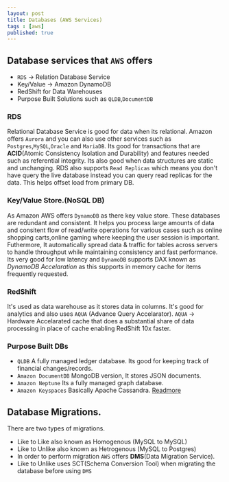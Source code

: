 ```yaml
---
layout: post
title: Databases (AWS Services)
tags : [aws]
published: true
---
```


## Database services that `AWS` offers
- `RDS` -> Relation Database Service
- Key/Value -> Amazon DynamoDB
- RedShift for Data Warehouses
- Purpose Built Solutions such as `QLDB`,`DocumentDB`

### RDS 
Relational Database Service is good for data when its relational.
Amazon offers `Aurora` and you can also use other services such as `Postgres`,`MySQL`,`Oracle` and `MariaDB`. Its good for transactions that are **ACID**(Atomic Consistency Isolation and Durability) and features needed such as referential integrity.
Its also good when data structures are static and unchanging. RDS also supports `Read Replicas` which means you don't have query the live database instead you can query read replicas for the data. This helps offset load from primary DB.

### Key/Value Store.(NoSQL DB)
As Amazon AWS offers `DynamoDB` as there key value store. These databases are redundant and consistent.
It helps you process large amounts of data and consitent flow of read/write operations for various cases such as online shopping carts,online gaming where keeping the user session is important.
Futhermore, It automatically spread data & traffic for tables across servers to handle throughput while maintaining consistency and fast performance.
Its very good for low latency and `DynamoDB` supports DAX known as _DynamoDB Accelaration_ as this supports in memory cache for items frequently requested.

### RedShift
It's used as data warehouse as it stores data in columns. It's good for analytics and also uses `AQUA` (Advance Query Accelarator).
`AQUA` -> Hardware Accelarated cache that does a substantial share of data processing in place of cache enabling RedShift 10x faster.

### Purpose Built DBs
- `QLDB` A fully managed ledger database. Its good for keeping track of financial changes/records.
- `Amazon DocumentDB` MongoDB version, It stores JSON documents.
- `Amazon Neptune` Its a fully managed graph database.
- `Amazon Keyspaces` Basically Apache Cassandra. [Readmore](https://aws.amazon.com/keyspaces/)

## Database Migrations.
There are two types of migrations.
- Like to Like also known as Homogenous (MySQL to MySQL)
- Like to Unlike also known as Hetrogenous (MySQL to Postgres)
- In order to perform migration `AWS` offers **DMS**(Data Migration Service). 
- Like to Unlike uses SCT(Schema Conversion Tool) when migrating the database before using `DMS`

